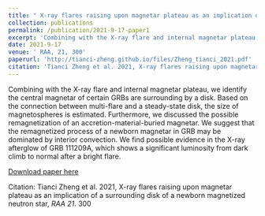 ```yaml
---
title: " X-ray flares raising upon magnetar plateau as an implication of a surrounding disk of newborn magnetized neutron star"
collection: publications
permalink: /publication/2021-9-17-paper1
excerpt: 'Combining with the X-ray flare and internal magnetar plateau, we identify the central magnetar of certain GRBs are surrounding by a disk. Based on the connection between multi-flare and a steady-state disk, the size of magnetospheres is estimated. Furthermore, we discussed the possible remagnetization of an accretion-material-buried magnetar. We suggest that the remagnetized process of a newborn magnetar in GRB may be dominated by interior convection. We find possible evidence in the X-ray afterglow of GRB 111209A, which shows a significant luminosity from dark climb to normal after a bright flare.'
date: 2021-9-17
venue: ' RAA, 21, 300'
paperurl: 'http://tianci-zheng.github.io/files/Zheng_tianci_2021.pdf'
citation: 'Tianci Zheng et al. 2021, X-ray flares raising upon magnetar plateau as an implication of a surrounding disk of a newborn magnetized neutron star, <i>RAA 21</i>. 300 '
---
```

Combining with the X-ray flare and internal magnetar plateau, we identify the central magnetar of certain GRBs are surrounding by a disk. Based on the connection between multi-flare and a steady-state disk, the size of magnetospheres is estimated. Furthermore, we discussed the possible remagnetization of an accretion-material-buried magnetar. We suggest that the remagnetized process of a newborn magnetar in GRB may be dominated by interior convection. We find possible evidence in the X-ray afterglow of GRB 111209A, which shows a significant luminosity from dark climb to normal after a bright flare.

[Download paper here](http://tianci-zheng.github.io/files/Zheng_tianci_2021.pdf)

Citation: Tianci Zheng et al. 2021, X-ray flares raising upon magnetar plateau as an implication of a surrounding disk of a newborn magnetized neutron star, <i>RAA 21</i>. 300 